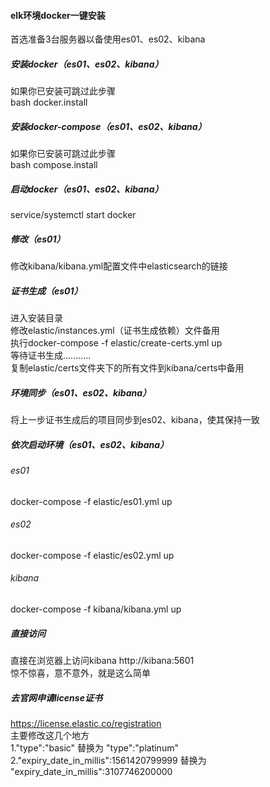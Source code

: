 #### elk环境docker一键安装  
首选准备3台服务器以备使用es01、es02、kibana  
##### 安装docker（es01、es02、kibana）  
如果你已安装可跳过此步骤  
bash docker.install  

##### 安装docker-compose（es01、es02、kibana）  
如果你已安装可跳过此步骤  
bash compose.install  

##### 启动docker（es01、es02、kibana）    
service/systemctl start docker  

##### 修改（es01）    
修改kibana/kibana.yml配置文件中elasticsearch的链接  

##### 证书生成（es01）    
进入安装目录  
修改elastic/instances.yml（证书生成依赖）文件备用  
执行docker-compose -f elastic/create-certs.yml up  
等待证书生成...........  
复制elastic/certs文件夹下的所有文件到kibana/certs中备用  

##### 环境同步（es01、es02、kibana）  
将上一步证书生成后的项目同步到es02、kibana，使其保持一致  

##### 依次启动环境（es01、es02、kibana）  
###### es01
docker-compose -f elastic/es01.yml up  
###### es02
docker-compose -f elastic/es02.yml up  
###### kibana
docker-compose -f kibana/kibana.yml up  

##### 直接访问  
直接在浏览器上访问kibana http://kibana:5601  
惊不惊喜，意不意外，就是这么简单  

##### 去官网申请license证书  
https://license.elastic.co/registration  
主要修改这几个地方  
1."type":"basic" 替换为 "type":"platinum"  
2."expiry_date_in_millis":1561420799999 替换为 "expiry_date_in_millis":3107746200000  